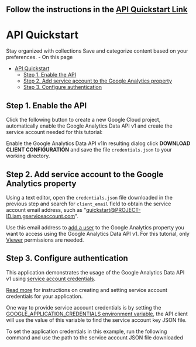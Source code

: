 ## Follow the instructions in the [API Quickstart Link](https://developers.google.com/analytics/devguides/reporting/data/v1/quickstart-client-libraries#node.js)


API Quickstart 
================

Stay organized with collections   Save and categorize content based on your preferences.   - On this page
- [API Quickstart](#api-quickstart)
  - [Step 1. Enable the API](#step-1-enable-the-api)
  - [Step 2. Add service account to the Google Analytics property](#step-2-add-service-account-to-the-google-analytics-property)
  - [Step 3. Configure authentication](#step-3-configure-authentication)

 Step 1. Enable the API
---------------------------------------------------------------------------------------------------------------------------------------------------------------------------------------------------------------------------------------------------------------------------------------------------------------------------------------------------------

Click the following button to create a new Google Cloud project, automatically enable the Google Analytics Data API v1 and create the service account needed for this tutorial:

Enable the Google Analytics Data API v1In resulting dialog click **DOWNLOAD CLIENT CONFIGURATION** and save the file `credentials.json` to your working directory.

Step 2. Add service account to the Google Analytics property
-----------------------------------------------------------------------------------------------------------------------------------------------------------------------------------------------------------------------------------------------------------------------------------------------------------------------------------------------------------------------------------------------------------------------------------------------------------------------------------------------------------------

Using a text editor, open the `credentials.json` file downloaded in the previous step and search for `client_email` field to obtain the service account email address, such as "quickstart@PROJECT-ID.iam.gserviceaccount.com".

Use this email address to [add a user](//support.google.com/analytics/answer/1009702) to the Google Analytics property you want to access using the Google Analytics Data API v1. For this tutorial, only [Viewer](//support.google.com/analytics/answer/9305587) permissions are needed.

Step 3. Configure authentication
-------------------------------------------------------------------------------------------------------------------------------------------------------------------------------------------------------------------------------------------------------------------------------------------------------------------------------------------------------------------------------------------------

This application demonstrates the usage of the Google Analytics Data API v1 using [service account credentials](//cloud.google.com/iam/docs/understanding-service-accounts).

[Read more](//cloud.google.com/docs/authentication/production) for instructions on creating and setting service account credentials for your application.

One way to provide service account credentials is by setting the [GOOGLE\_APPLICATION\_CREDENTIALS environment variable](https://cloud.google.com/docs/authentication/production#setting_the_environment_variable), the API client will use the value of this variable to find the service account key JSON file.

To set the application credentials in this example, run the following command and use the path to the service account JSON file downloaded
